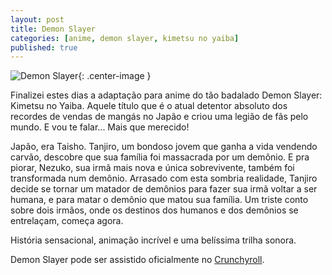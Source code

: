 ```yaml
---
layout: post
title: Demon Slayer
categories: [anime, demon slayer, kimetsu no yaiba]
published: true
---
```


![Demon Slayer](https://i.imgur.com/Q3Rg4b4.jpg){: .center-image }

Finalizei estes dias a adaptação para anime do tão badalado Demon Slayer: Kimetsu no Yaiba. Aquele título que é o atual detentor absoluto dos recordes de vendas de mangás no Japão e criou uma legião de fãs pelo mundo. E vou te falar... Mais que merecido!


Japão, era Taisho. Tanjiro, um bondoso jovem que ganha a vida vendendo carvão, descobre que sua família foi massacrada por um demônio. E pra piorar, Nezuko, sua irmã mais nova e única sobrevivente, também foi transformada num demônio. Arrasado com esta sombria realidade, Tanjiro decide se tornar um matador de demônios para fazer sua irmã voltar a ser humana, e para matar o demônio que matou sua família. Um triste conto sobre dois irmãos, onde os destinos dos humanos e dos demônios se entrelaçam, começa agora.

História sensacional, animação incrível e uma belíssima trilha sonora.

Demon Slayer pode ser assistido oficialmente no [Crunchyroll](https://www.crunchyroll.com/pt-br/demon-slayer-kimetsu-no-yaiba).